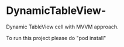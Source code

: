 # DynamicTableView-
Dynamic TableView cell with MVVM approach.

To run this project please do "pod install"
